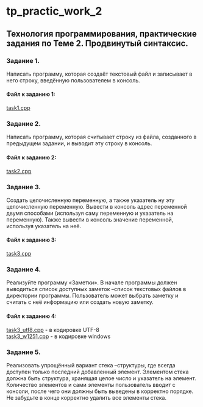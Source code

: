 # tp_practic_work_2
## Технология программирования, практические задания по Теме 2. Продвинутый синтаксис.

### Задание 1.
Написать программу, которая создаёт текстовый файл и записывает в него строку, введённую пользователем в консоль.
#### Файл к заданию 1: 
[task1.cpp](https://github.com/s-getmanov/tp_practic_work_2/blob/main/task1.cpp)

### Задание 2.
Написать программу, которая считывает строку из файла, созданного в предыдущем задании, и выводит эту строку в консоль.
#### Файл к заданию 2: 
[task2.cpp](https://github.com/s-getmanov/tp_practic_work_2/blob/main/task2.cpp)

### Задание 3.
Создать целочисленную переменную, а также указатель ну эту целочисленную переменную. Вывести в консоль адрес переменной двумя способами (используя саму переменную и указатель на переменную). Также вывести в консоль значение переменной, используя указатель на неё.
####  Файл к заданию 3: 
[task3.cpp](https://github.com/s-getmanov/tp_practic_work_2/blob/main/task3.cpp)

### Задание 4.
Реализуйте программу «Заметки». В начале программы должен выводиться список доступных заметок –список текстовых файлов в директории программы. Пользователь может выбрать заметку и считать с неё информацию или создать новую заметку.
####  Файл к заданию 4: 
[task3_utf8.cpp](https://github.com/s-getmanov/tp_practic_work_2/blob/main/task4_utf8.cpp) - в кодировке UTF-8 <br>
[task3_w1251.cpp](https://github.com/s-getmanov/tp_practic_work_2/blob/main/task4_w1251.cpp) - в кодировке windows 

### Задание 5.
Реализовать упрощённый вариант стека –структуры, где всегда доступен только последний добавленный элемент. Элементом стека должна быть структура, хранящая целое число и указатель на элемент. Количество элементов и сами элементы пользователь вводит с консоли, после чего они должны быть выведены в корректно порядке. Не забудьте в конце корректно удалить все элементы стека.</br>



